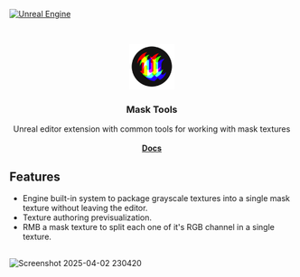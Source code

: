 <a href="https://www.unrealengine.com/">![Unreal Engine](https://img.shields.io/badge/Unreal-5.4%2B-dea309)</a>

<br/>
<p align="center">
  <a href="https://github.com/Bumvolla/MaskTools">
    <img src="Resources/Icon128.png" alt="Logo" width="80" height="80">
  </a>
<h3 align="center">Mask Tools</h3>

  <p align="center">
     Unreal editor extension with common tools for working with mask textures
    <br/>
    <br/>
    <a href="https://bumvolla.github.io/2024/12/19/A2FDocs/"><strong>Docs</strong></a>
  </p>

## Features

- Engine built-in system to package grayscale textures into a single mask texture without leaving the editor.
- Texture authoring previsualization.
- RMB a mask texture to split each one of it's RGB channel in a single texture.

##

![Screenshot 2025-04-02 230420](https://github.com/user-attachments/assets/6d2d6d8e-d661-4777-b33c-7c4e8f4fafdc)

    
